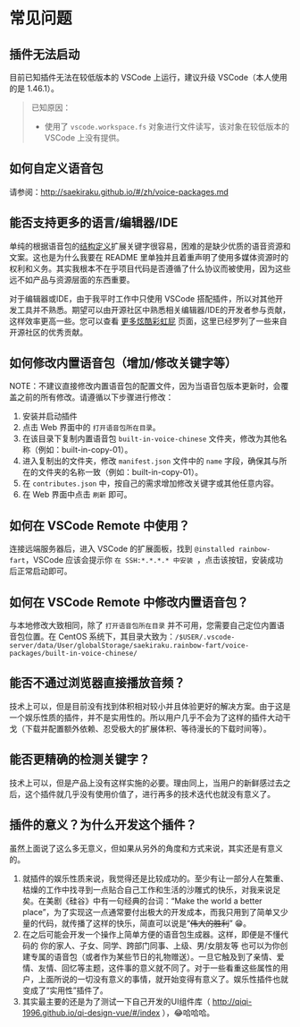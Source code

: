 # 常见问题

## 插件无法启动

目前已知插件无法在较低版本的 VSCode 上运行，建议升级 VSCode（本人使用的是 1.46.1）。

> 已知原因：
> - 使用了 `vscode.workspace.fs` 对象进行文件读写，该对象在较低版本的 VSCode 上没有提供。

## 如何自定义语音包

请参阅：http://saekiraku.github.io/#/zh/voice-packages.md

## 能否支持更多的语言/编辑器/IDE

单纯的根据语音包的[结构定义](voice-packages.md)扩展关键字很容易，困难的是缺少优质的语音资源和文案。这也是为什么我要在 README 里单独并且着重声明了使用多媒体资源时的权利和义务。其实我根本不在乎项目代码是否遵循了什么协议而被使用，因为这些远不如产品与资源层面的东西重要。

对于编辑器或IDE，由于我平时工作中只使用 VSCode 搭配插件，所以对其他开发工具并不熟悉。期望可以由开源社区中熟悉相关编辑器/IDE的开发者参与贡献，这样效率更高一些。您可以查看 [更多炫酷彩虹屁](awesome-rainbow-fart.md) 页面，这里已经罗列了一些来自开源社区的优秀贡献。

## 如何修改内置语音包（增加/修改关键字等）

NOTE：不建议直接修改内置语音包的配置文件，因为当语音包版本更新时，会覆盖之前的所有修改。请遵循以下步骤进行修改：

1. 安装并启动插件
2. 点击 Web 界面中的 `打开语音包所在目录`。
3. 在该目录下复制内置语音包 `built-in-voice-chinese` 文件夹，修改为其他名称（例如：built-in-copy-01）。
4. 进入复制出的文件夹，修改 `manifest.json` 文件中的 `name` 字段，确保其与所在的文件夹的名称一致（例如：built-in-copy-01）。
5. 在 `contributes.json` 中，按自己的需求增加修改关键字或其他任意内容。
6. 在 Web 界面中点击 `刷新` 即可。

## 如何在 VSCode Remote 中使用？

连接远端服务器后，进入 VSCode 的扩展面板，找到 `@installed rainbow-fart`，VSCode 应该会提示你 `在 SSH:*.*.*.* 中安装 `，点击该按钮，安装成功后正常启动即可。

## 如何在 VSCode Remote 中修改内置语音包？

与本地修改大致相同，除了 `打开语音包所在目录` 并不可用，您需要自己定位内置语音包位置。在 CentOS 系统下，其目录大致为：`/$USER/.vscode-server/data/User/globalStorage/saekiraku.rainbow-fart/voice-packages/built-in-voice-chinese/`

## 能否不通过浏览器直接播放音频？

技术上可以，但是目前没有找到体积相对较小并且体验更好的解决方案。由于这是一个娱乐性质的插件，并不是实用性的。所以用户几乎不会为了这样的插件大动干戈（下载并配置额外依赖、忍受极大的扩展体积、等待漫长的下载时间等）。

## 能否更精确的检测关键字？

技术上可以，但是产品上没有这样实施的必要。理由同上，当用户的新鲜感过去之后，这个插件就几乎没有使用价值了，进行再多的技术迭代也就没有意义了。

## 插件的意义？为什么开发这个插件？

虽然上面说了这么多无意义，但如果从另外的角度和方式来说，其实还是有意义的。

1. 就插件的娱乐性质来说，我觉得还是比较成功的。至少有让一部分人在繁重、枯燥的工作中找寻到一点贴合自己工作和生活的沙雕式的快乐，对我来说足矣。在美剧《硅谷》中有一句经典的台词：“Make the world a better place”，为了实现这一点通常要付出极大的开发成本，而我只用到了简单又少量的代码，就传播了这样的快乐，简直可以说是“~~伟大的胜利~~” 😁。
2. 在之后可能会开发一个操作上简单方便的语音包生成器。这样，即便是不懂代码的 你的家人、子女、同学、跨部门同事、上级、男/女朋友等 也可以为你创建专属的语音包（或者作为某些节日的礼物赠送）。一旦它触及到了亲情、爱情、友情、回忆等主题，这件事的意义就不同了。对于一些看重这些属性的用户，上面所说的一切没有意义的事情，就开始变得有意义了。娱乐性插件也就变成了“实用性”插件了。
3. 其实最主要的还是为了测试一下自己开发的UI组件库（ http://qiqi-1996.github.io/qi-design-vue/#/index ），😂哈哈哈。
